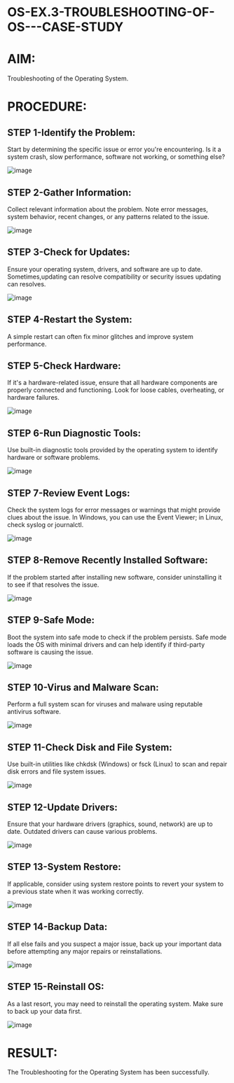 # OS-EX.3-TROUBLESHOOTING-OF-OS---CASE-STUDY

# AIM:
Troubleshooting of the Operating System.
# PROCEDURE:
## STEP 1-Identify the Problem:
Start by determining the specific issue or error you're encountering. Is it a system crash, slow performance, software not working, or something else?

![image](https://github.com/nivetharajaa/OS-EX.3-TROUBLESHOOTING-OF-OS---CASE-STUDY/assets/120543388/c96317a5-824f-4179-90a2-a135bce04c09)

## STEP 2-Gather Information:
Collect relevant information about the problem. Note error messages, system behavior, recent changes, or any patterns related to the issue.

![image](https://github.com/nivetharajaa/OS-EX.3-TROUBLESHOOTING-OF-OS---CASE-STUDY/assets/120543388/97bd5192-77aa-4d38-8a4c-ae11b7be36b9)

## STEP 3-Check for Updates:
Ensure your operating system, drivers, and software are up to date. Sometimes,updating can resolve compatibility or security issues updating can resolves.

![image](https://github.com/nivetharajaa/OS-EX.3-TROUBLESHOOTING-OF-OS---CASE-STUDY/assets/120543388/60614798-5d7a-4986-815b-d5685c085662)

## STEP 4-Restart the System:
A simple restart can often fix minor glitches and improve system performance.

## STEP 5-Check Hardware:
If it's a hardware-related issue, ensure that all hardware components are properly connected and functioning. Look for loose cables, overheating, or hardware failures.

![image](https://github.com/nivetharajaa/OS-EX.3-TROUBLESHOOTING-OF-OS---CASE-STUDY/assets/120543388/552aa94d-3f4a-4824-b490-abc022315d5c)

## STEP 6-Run Diagnostic Tools:
Use built-in diagnostic tools provided by the operating system to identify hardware or software problems.

![image](https://github.com/nivetharajaa/OS-EX.3-TROUBLESHOOTING-OF-OS---CASE-STUDY/assets/120543388/47257e9b-826a-4e0c-a467-60f00f8dd250)

## STEP 7-Review Event Logs:
Check the system logs for error messages or warnings that might provide clues about the issue. In Windows, you can use the Event Viewer; in Linux, check syslog or journalctl.

![image](https://github.com/nivetharajaa/OS-EX.3-TROUBLESHOOTING-OF-OS---CASE-STUDY/assets/120543388/aca78774-fa74-4181-9b95-2e75cf44b825)

## STEP 8-Remove Recently Installed Software:
If the problem started after installing new software, consider uninstalling it to see if that resolves the issue.

![image](https://github.com/nivetharajaa/OS-EX.3-TROUBLESHOOTING-OF-OS---CASE-STUDY/assets/120543388/b12ead3e-dd80-407d-815f-eb96828595d2)

## STEP 9-Safe Mode:
Boot the system into safe mode to check if the problem persists. Safe mode loads the OS with minimal drivers and can help identify if third-party software is causing the issue.

![image](https://github.com/nivetharajaa/OS-EX.3-TROUBLESHOOTING-OF-OS---CASE-STUDY/assets/120543388/bddbdb88-83b9-499e-9ab6-b88bb48e82eb)

## STEP 10-Virus and Malware Scan:
Perform a full system scan for viruses and malware using reputable antivirus software.

![image](https://github.com/nivetharajaa/OS-EX.3-TROUBLESHOOTING-OF-OS---CASE-STUDY/assets/120543388/cf0eb4f7-3e78-4484-bf2c-12cc73ca3cbf)

## STEP 11-Check Disk and File System:
Use built-in utilities like chkdsk (Windows) or fsck (Linux) to scan and repair disk errors and file system issues.

![image](https://github.com/nivetharajaa/OS-EX.3-TROUBLESHOOTING-OF-OS---CASE-STUDY/assets/120543388/5f3969a5-c647-4fde-b6d8-f4f15eeaace8)

## STEP 12-Update Drivers:
Ensure that your hardware drivers (graphics, sound, network) are up to date. Outdated drivers can cause various problems.

![image](https://github.com/nivetharajaa/OS-EX.3-TROUBLESHOOTING-OF-OS---CASE-STUDY/assets/120543388/1fed7efb-5f0b-4b3a-8e8c-45443e952f03)

## STEP 13-System Restore:
If applicable, consider using system restore points to revert your system to a previous state when it was working correctly.

![image](https://github.com/nivetharajaa/OS-EX.3-TROUBLESHOOTING-OF-OS---CASE-STUDY/assets/120543388/7eb6f55b-a63f-410b-8b93-fc8749958bc2)

## STEP 14-Backup Data:
If all else fails and you suspect a major issue, back up your important data before attempting any major repairs or reinstallations.

![image](https://github.com/nivetharajaa/OS-EX.3-TROUBLESHOOTING-OF-OS---CASE-STUDY/assets/120543388/2aca24a4-d041-4e74-86fc-0cf76bb59771)

## STEP 15-Reinstall OS:
As a last resort, you may need to reinstall the operating system. Make sure to back up your data first.

![image](https://github.com/nivetharajaa/OS-EX.3-TROUBLESHOOTING-OF-OS---CASE-STUDY/assets/120543388/cf23d186-c2e3-4651-a669-bb664eca8cdd)

# RESULT:
The Troubleshooting for the Operating System has been successfully.
